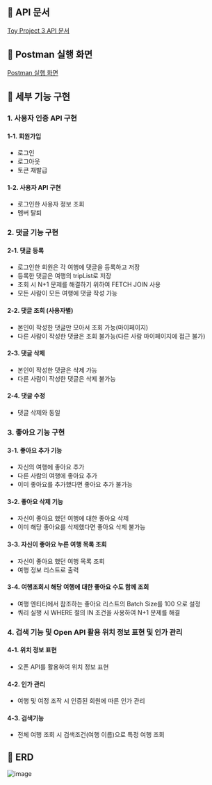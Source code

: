 ## 📌 API 문서

[Toy Project 3 API 문서](https://gifted-feet-c42.notion.site/Toy-Project-3-API-78055894df504505ad73b39e83f1676d#876ccfd66857429fa05a5227bc0eecca)

## 📌 Postman 실행 화면

[Postman 실행 화면](https://www.notion.so/3-f57a1bb8dc244d859db99d4768402b23?p=4fe16400b0944d15b258fe64cb9b041b&pm=s)

## 📌 세부 기능 구현

### 1. 사용자 인증 API 구현

#### 1-1. 회원가입

* 로그인
* 로그아웃
* 토큰 재발급

#### 1-2. 사용자 API 구현

* 로그인한 사용자 정보 조회
* 멤버 탈퇴

### 2. 댓글 기능 구현

#### 2-1. 댓글 등록

* 로그인한 회원은 각 여행에 댓글을 등록하고 저장
* 등록한 댓글은 여행의 tripList로 저장
* 조회 시 N+1 문제를 해결하기 위하여 FETCH JOIN 사용
* 모든 사람이 모든 여행에 댓글 작성 가능

#### 2-2. 댓글 조회 (사용자별)

* 본인이 작성한 댓글만 모아서 조회 가능(마이페이지)
* 다른 사람이 작성한 댓글은 조회 불가능(다른 사람 마이페이지에 접근 불가)

#### 2-3. 댓글 삭제

* 본인이 작성한 댓글은 삭제 가능
* 다른 사람이 작성한 댓글은 삭제 불가능

#### 2-4. 댓글 수정

* 댓글 삭제와 동일

### 3. 좋아요 기능 구현

#### 3-1. 좋아요 추가 기능

* 자신의 여행에 좋아요 추가
* 다른 사람의 여행에 좋아요 추가
* 이미 좋아요를 추가했다면 좋아요 추가 불가능

#### 3-2. 좋아요 삭제 기능

* 자신이 좋아요 했던 여행에 대한 좋아요 삭제
* 이미 해당 좋아요를 삭제했다면 좋아요 삭제 불가능

#### 3-3. 자신이 좋아요 누른 여행 목록 조회

* 자신이 좋아요 했던 여행 목록 조회
* 여행 정보 리스트로 출력

#### 3-4. 여행조회시 해당 여행에 대한 좋아요 수도 함께 조회
* 여행 엔티티에서 참조하는 좋아요 리스트의 Batch Size를 100 으로 설정
* 쿼리 실행 시 WHERE 절의 IN 조건을 사용하여 N+1 문제를 해결 

### 4. 검색 기능 및 Open API 활용 위치 정보 표현 및 인가 관리

#### 4-1. 위치 정보 표현

* 오픈 API를 활용하여 위치 정보 표현

#### 4-2. 인가 관리

* 여행 및 여정 조작 시 인증된 회원에 따른 인가 관리

#### 4-3. 검색기능

* 전체 여행 조회 시 검색조건(여행 이름)으로 특정 여행 조회

## 📌 ERD

![image](https://github.com/FC-BE-ToyProject-Team3/KDT_Y_BE_Toy_Project3/assets/139152515/a3cc7c0b-f550-46ff-b519-0c2ad081f159)
